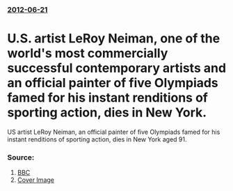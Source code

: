 ### [2012-06-21](/news/2012/06/21/index.md)

# U.S. artist LeRoy Neiman, one of the world's most commercially successful contemporary artists and an official painter of five Olympiads famed for his instant renditions of sporting action, dies in New York. 

US artist LeRoy Neiman, an official painter of five Olympiads famed for his instant renditions of sporting action, dies in New York aged 91.


### Source:

1. [BBC](http://www.bbc.co.uk/news/entertainment-arts-18530676)
1. [Cover Image](https://ichef-1.bbci.co.uk/news/1024/media/images/61043000/jpg/_61043556_015117106-1.jpg)

